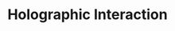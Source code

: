 ---
layout: prompt
type: flux
title: Holographic Interaction
badge_main: Flux Prompt
canva_page: 11
trigger_field:
  id: trigger-word-input
  label: Trigger Word
  placeholder: "give your trigger word"
  default: "your trigger word"
  copy_label: Copy Prompt
  token: "your-trigger-word"
prompt: |
  (your-trigger-word), wearing a dark blue T‑shirt, reaches out to touch a floating magenta holographic globe of star data in a foggy rainforest clearing; his jaw drops in amazement as scanning indigo lines course across his face and chest in a hyper‑real frame.
---